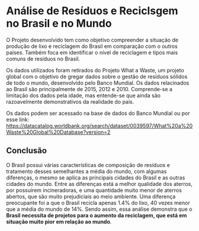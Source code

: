 # Análise de Resíduos e Reciclsgem no Brasil e no Mundo

O Projeto desenvolvido tem como objetivo compreender a situação de produção de lixo e reciclagem do Brasil em comparação com o outros países. Também foca em identificar o nível de reciclagem e tipos mais comuns de resíduos no Brasil. 

Os dados utilizados foram retirados do Projeto What a Waste, um projeto global com o objetivo de gregar dados sobre o gestão de resíduos sólidos de todo o mundo, desenvolvido pelo Banco Mundial. Os dados relacinados ao Brasil são principalmente de 2015, 2012 e 2010. Comprende-se a limitação dos dados pela idade, mas entende-se que ainda são razoavelmente demonstrativos da realidade do país.

Os dados podem ser acessado na base de dados do Banco Mundial ou por esse link: https://datacatalog.worldbank.org/search/dataset/0039597/What%20a%20Waste%20Global%20Database?version=2

## Conclusão
O Brasil possui várias características de composição de resíduos e tratamento desses semelhantes a média do mundo, com algumas diferenças, o mesmo se aplica as principais cidades do Brasil e as outras cidades do mundo. Entre as diferenças está a melhor qualidade dos aterros, por possuirem incineradoras, e uma quantidade muito menor de aterros abertos, que são muito prejudiciais ao meio ambiente. Uma diferença preocupante foi a que o Brasil recicla apenas 1.4% do lixo, 40 vezes menor que a média do mundo de 14%. Sendo assim, essa análise demonstra que o **Brasil necessita de projetos para o aumento da reciclagem, que está em situação muito pior em relação ao mundo**. 

